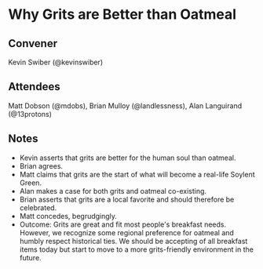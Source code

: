 # Why Grits are Better than Oatmeal

## Convener

Kevin Swiber (@kevinswiber)

## Attendees

Matt Dobson (@mdobs), Brian Mulloy (@landlessness), Alan Languirand (@13protons)

## Notes

* Kevin asserts that grits are better for the human soul than oatmeal.
* Brian agrees.
* Matt claims that grits are the start of what will become a real-life Soylent Green.
* Alan makes a case for both grits and oatmeal co-existing.
* Brian asserts that grits are a local favorite and should therefore be celebrated.
* Matt concedes, begrudgingly.
* Outcome: Grits are great and fit most people's breakfast needs.  However, we recognize some regional preference for oatmeal and humbly respect historical ties.  We should be accepting of all breakfast items today but start to move to a more grits-friendly environment in the future.